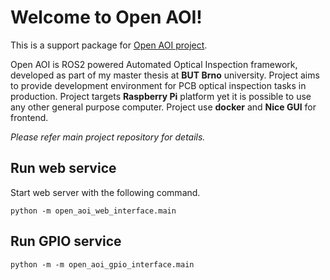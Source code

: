 # Welcome to Open AOI!
This is a support package for [Open AOI project](https://github.com/ChrnyaevEK/open-aoi-system).

Open AOI is ROS2 powered Automated Optical Inspection framework, developed as part of my master thesis at **BUT Brno** university. Project aims to provide development environment for PCB optical inspection tasks in production. Project targets **Raspberry Pi** platform yet it is possible to use any other general purpose computer. Project use **docker** and **Nice GUI** for frontend.


*Please refer main project repository for details.*

## Run web service
Start web server with the following command.
```
python -m open_aoi_web_interface.main
```

## Run GPIO service
```
python -m -m open_aoi_gpio_interface.main
```
